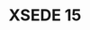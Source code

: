 ---
dateStart: 2015-07-26
dateEnd: 2015-07-30
title: "XSEDE 15"
venue: "XSEDE 15"
organizer: Richard Knepper
credit: Richard Knepper
city: St. Louis
state: MO
country: USA
pdfLink:
venueImages:
 - sm: image01.sm.jpg
   lg: image01.lg.jpg
---
